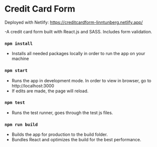 # Credit Card Form

Deployed with Netlify:
https://creditcardform-linntunberg.netlify.app/

-A credit card form built with React.js and SASS. Includes form validation.

### `npm install`
- Installs all needed packages locally in order to run the app on your machine

### `npm start`
- Runs the app in development mode. In order to view in browser, go to http://localhost:3000
- If edits are made, the page will reload.

### `npm test`
- Runs the test runner, goes through the test js files.


### `npm run build`
- Builds the app for production to the build folder.
- Bundles React and optimizes the build for the best performance.



